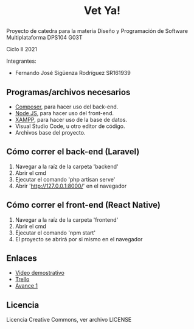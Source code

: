# <p align="center">Vet Ya!</p>

Proyecto de catedra para la materia Diseño y Programación de Software Multiplataforma DPS104 G03T

Ciclo II 2021

Integrantes:
 - Fernando José Sigüenza Rodríguez SR161939
 

## Programas/archivos necesarios

- [Composer](https://getcomposer.org/), para hacer uso del back-end.
- [Node JS](https://nodejs.org/en/), para hacer uso del front-end.
- [XAMPP](https://www.apachefriends.org/es/index.html), para hacer uso de la base de datos.
- Visual Studio Code, u otro editor de código.
- Archivos base del proyecto.

## Cómo correr el back-end (Laravel)

1. Navegar a la raíz de la carpeta 'backend'
2. Abrir el cmd
3. Ejecutar el comando 'php artisan serve'
4. Abrir 'http://127.0.0.1:8000/' en el navegador

## Cómo correr el front-end (React Native)

1. Navegar a la raíz de la carpeta 'frontend'
2. Abrir el cmd
3. Ejecutar el comando 'npm start'
4. El proyecto se abrirá por si mismo en el navegador

## Enlaces
- [Video demostrativo](https://youtu.be/e3IivmM49c0)
- [Trello](https://trello.com/petya175)
- [Avance 1](https://docs.google.com/document/d/1B-8AZnB5ez5oxT0fwDOb4hkKZC_GxV1CviMRGzR4qew/edit)

## Licencia
Licencia Creative Commons, ver archivo LICENSE
